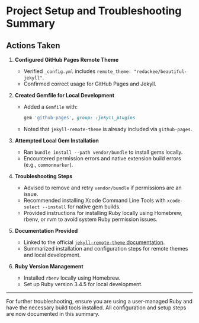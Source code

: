 # Project Setup and Troubleshooting Summary

## Actions Taken

1. **Configured GitHub Pages Remote Theme**
   - Verified `_config.yml` includes `remote_theme: "redackee/beautiful-jekyll"`.
   - Confirmed correct usage for GitHub Pages and Jekyll.

2. **Created Gemfile for Local Development**
   - Added a `Gemfile` with:
     ```ruby
     gem 'github-pages', group: :jekyll_plugins
     ```
   - Noted that `jekyll-remote-theme` is already included via `github-pages`.

3. **Attempted Local Gem Installation**
   - Ran `bundle install --path vendor/bundle` to install gems locally.
   - Encountered permission errors and native extension build errors (e.g., `commonmarker`).

4. **Troubleshooting Steps**
   - Advised to remove and retry `vendor/bundle` if permissions are an issue.
   - Recommended installing Xcode Command Line Tools with `xcode-select --install` for native gem builds.
   - Provided instructions for installing Ruby locally using Homebrew, rbenv, or rvm to avoid system Ruby permission issues.

5. **Documentation Provided**
   - Linked to the official [`jekyll-remote-theme` documentation](https://github.com/benbalter/jekyll-remote-theme).
   - Summarized installation and configuration steps for remote themes and local development.

6. **Ruby Version Management**
   - Installed `rbenv` locally using Homebrew.
   - Set up Ruby version 3.4.5 for local development.

---

For further troubleshooting, ensure you are using a user-managed Ruby and have the necessary build tools installed. All configuration and setup steps are now documented in this summary.
